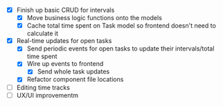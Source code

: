 - [x] Finish up basic CRUD for intervals
    - [x] Move business logic functions onto the models
    - [x] Cache total time spent on Task model so frontend doesn't need to calculate it
- [x] Real-time updates for open tasks
    - [x] Send periodic events for open tasks to update their intervals/total time spent
    - [x] Wire up events to frontend
        - [x] Send whole task updates
    - [x] Refactor component file locations
- [ ] Editing time tracks
- [ ] UX/UI improvementm